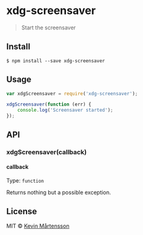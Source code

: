 # xdg-screensaver

> Start the screensaver


## Install

```
$ npm install --save xdg-screensaver
```


## Usage

```js
var xdgScreensaver = require('xdg-screensaver');

xdgScreensaver(function (err) {
	console.log('Screensaver started');
});
```


## API

### xdgScreensaver(callback)

#### callback

Type: `function`

Returns nothing but a possible exception.


## License

MIT © [Kevin Mårtensson](http://github.com/kevva)
